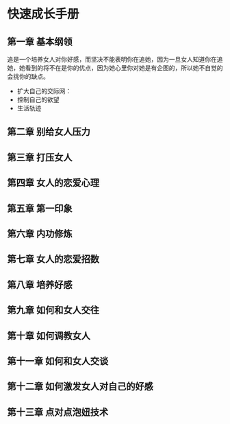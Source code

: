 # 快速成长手册



## 第一章 基本纲领

追是一个培养女人对你好感，而坚决不能表明你在追她，因为一旦女人知道你在追她，她看到的将不在是你的优点，因为她心里你对她是有企图的，所以她不自觉的会挑你的缺点。

- 扩大自己的交际网：
- 控制自己的欲望
- 生活轨迹

## 第二章 别给女人压力



## 第三章 打压女人





## 第四章 女人的恋爱心理





## 第五章 第一印象





## 第六章 内功修炼





## 第七章 女人的恋爱招数





## 第八章 培养好感





## 第九章 如何和女人交往





## 第十章 如何调教女人





## 第十一章 如何和女人交谈





## 第十二章 如何激发女人对自己的好感





## 第十三章 点对点泡妞技术

